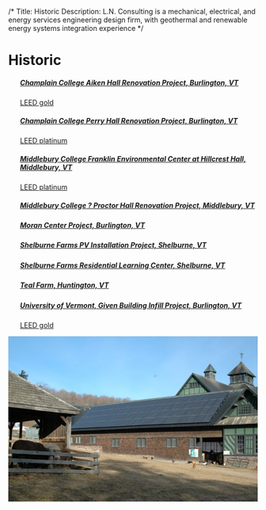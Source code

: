 /*
Title: Historic
Description: L.N. Consulting is a mechanical, electrical, and energy services engineering design firm, with geothermal and renewable energy systems integration experience
*/


# Historic

<div>
	<div class="row">
		<div class="col-md-6" >
			<ul class="list-group">
			<a class="list-group-item" href="/portfolio/historic/champlain-college-aiken-hall-renovation-project" data-img-url="/files/champlain-aiken-hall.jpg" >
				<h5 class="list-group-item-heading">Champlain College Aiken Hall Renovation Project, 	    Burlington, VT</h5>
				<p class="list-group-item-text small">LEED gold</p>
			</a>
			<a class="list-group-item" href="/portfolio/historic/champlain-college-perry-hall-renovation-project" >
				<h5 class="list-group-item-heading">Champlain College Perry Hall Renovation Project, 	    Burlington, VT</h5>
				<p class="list-group-item-text small">LEED platinum</p>
			</a>
			<a class="list-group-item" href="/portfolio/middlebury-college-franklin-environmental-center-at-hillcrest-hall" data-img-url="/files/middlebury_franklin.jpg" >
				<h5 class="list-group-item-heading">Middlebury College Franklin Environmental Center at Hillcrest Hall, Middlebury, VT</h5>
				<p class="list-group-item-text small">LEED platinum</p>
			</a>
			<a class="list-group-item" href="/portfolio/historic/middlebury-college-proctor-hall-renovation-project" >
				<h5 class="list-group-item-heading">Middlebury College ? Proctor Hall Renovation Project, 	    Middlebury, VT</h5>
				<p class="list-group-item-text small"></p>
			</a>
			<a class="list-group-item" href="/portfolio/historic/burlington-city-of-moran-center-project" >
				<h5 class="list-group-item-heading">Moran Center Project, 	    Burlington, VT</h5>
				<p class="list-group-item-text small"></p>
			</a>
			<a class="list-group-item" href="/portfolio/historic/shelburne-farms-pv-installation-project" data-img-url="/files/shelburne_farms.jpg" >
				<h5 class="list-group-item-heading">Shelburne Farms PV Installation Project, 	    Shelburne, VT</h5>
				<p class="list-group-item-text small"></p>
			</a>
			<a class="list-group-item" href="/portfolio/historic/shelburne-farms-residential-learning-center" >
				<h5 class="list-group-item-heading">Shelburne Farms Residential Learning Center, 	    Shelburne, VT</h5>
				<p class="list-group-item-text small"></p>
			</a>
			<a class="list-group-item" href="/portfolio/teal-farm" data-img-url="/files/teal-farm.jpg" >
				<h5 class="list-group-item-heading">Teal Farm, 	    Huntington, VT</h5>
				<p class="list-group-item-text small"></p>
			</a>
			<a class="list-group-item" href="/portfolio/historic/university-of-vermont-given-building-infill-project" >
				<h5 class="list-group-item-heading">University of Vermont, Given Building Infill Project, 	    Burlington, VT</h5>
				<p class="list-group-item-text small">LEED gold</p>
			</a>
			</ul>
		</div>
		<div class="col-md-6" >
			<img id="thumbnail_img" class="img-responsive img-rounded" src="/files/shelburne_farms.jpg" >
		</div>
	</div>
</div>
<script>
	$(document).ready(function() {
		$thumbnail = $('#thumbnail_img');
		$('a.list-group-item').hover(function() {
			$this = $(this);
			var data_url = $this.attr('data-img-url');
			if(data_url) {
				console.log(data_url);
				$thumbnail.attr('src', data_url);
			}
		});
		
	});
</script>
